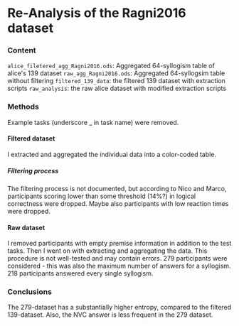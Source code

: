 # Re-Analysis of the Ragni2016 dataset

### Content
`alice_filetered_agg_Ragni2016.ods`: Aggregated 64-syllogism table of alice's 139 dataset
`raw_agg_Ragni2016.ods`: Aggregated 64-syllogsim table without filtering
`filtered_139_data`: the filtered 139 dataset with extraction scripts
`raw_analysis`: the raw alice dataset with modified extraction scripts

### Methods
Example tasks (underscore _ in task name) were removed.

#### Filtered dataset
I extracted and aggregated the individual data into a color-coded table.

##### Filtering process
The filtering process is not documented, but according to Nico and Marco,
participants scoring lower than some threshold (14%?) in logical correctness were dropped.
Maybe also participants with low reaction times were dropped.

#### Raw dataset
I removed participants with empty premise information in addition to the test tasks.
Then I went on with extracting and aggregating the data.
This procedure is not well-tested and may contain errors.
279 participants were considered - this was also the maximum number of answers for a syllogism.
218 participants answered every single syllogism.

### Conclusions
The 279-dataset has a substantially higher entropy, compared to the filtered 139-dataset.
Also, the NVC answer is less frequent in the 279 dataset.

